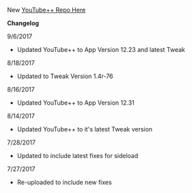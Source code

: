 New [YouTube++ Repo Here](https://github.com/JMccormick264/YouTubePP)

**Changelog**

9/6/2017

 - Updated YouTube++ to App Version 12.23 and latest Tweak

8/18/2017

 - Updated to Tweak Version 1.4r-76

8/16/2017

 - Updated YouTube++ to App Version 12.31

8/14/2017

 - Updated YouTube++ to it's latest Tweak version

7/28/2017

 - Updated to include latest fixes for sideload

7/27/2017

 - Re-uploaded to include new fixes
